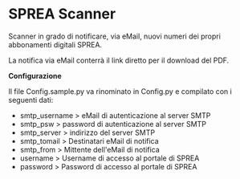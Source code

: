 # SPREA Scanner

Scanner in grado di notificare, via eMail, nuovi numeri dei propri abbonamenti digitali SPREA.

La notifica via eMail conterrà il link diretto per il download del PDF.

**Configurazione**

Il file Config.sample.py va rinominato in Config.py e compilato con i seguenti dati:
* smtp_username > eMail di autenticazione al server SMTP
* smtp_psw > password di autenticazione al server SMTP
* smtp_server > indirizzo del server SMTP
* smtp_tomail > Destinatari eMail di notifica
* smtp_from > Mittente dell'eMail di notifica 
* username > Username di accesso al portale di SPREA
* password > Password di accesso al portale di SPREA
